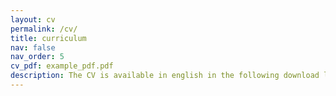 ```yaml
---
layout: cv
permalink: /cv/
title: curriculum
nav: false
nav_order: 5
cv_pdf: example_pdf.pdf
description: The CV is available in english in the following download link above.
---
```

<!--
#toc:
#  sidebar: left
-->
